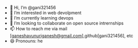 - 👋 Hi, I’m @gani321456
- 👀 I’m interested in  web devolpment
- 🌱 I’m currently learning devops 
- 💞️ I’m looking to collaborate on open source intrernships
- 📫 How to reach me via mail [ganeshavunuriganesh@gmail.com],github[gani321456], etc
- 😄 Pronouns: he


<!---
gani321456/gani321456 is a ✨ special ✨ repository because its `README.md` (this file) appears on your GitHub profile.
You can click the Preview link to take a look at your changes.
--->
